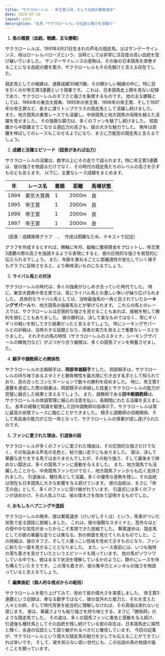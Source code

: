 ```yaml
---
title: "サクラローレル - 帝王賞三冠、そして伝説の繋駕速歩"
date: 2025-07-19
layout: post
description: "名馬『サクラローレル』の伝説と魅力を深堀り"
---
```


1. **馬の概要（血統、戦績、主な勝鞍）**

サクラローレルは、1991年4月21日生まれの芦毛の競走馬。父はサンデーサイレンス、母はローレルバローズという、当時としては非常に注目度の高い血統を受け継いでいました。  サンデーサイレンスの産駒は、その後の日本競馬を席巻することになる血統の礎を築き、サクラローレルもその先駆けと言える存在でした。

競走馬としての戦績は、通算成績30戦11勝。その輝かしい戦績の中に、特に目を引くのが帝王賞3連覇という偉業です。  これは、日本競馬史上類を見ない記録であり、サクラローレルのタフさと強さを象徴するものです。  他の主な勝鞍としては、1994年の東京大賞典、1995年の帝王賞、1996年の帝王賞、そして1997年の帝王賞など、長きに渡りトップクラスの競走馬として活躍し続けました。  また、地方競馬の重賞レースでも活躍し、中央競馬と地方競馬の垣根を越えた活躍を見せました。  その強靭な脚力は、多くのファンを魅了し続けました。  短距離から中距離までこなせる適応力の高さも、彼の大きな魅力でした。  晩年は距離を伸ばしてのレースもこなせるようになり、まさに万能型の競走馬と言えるでしょう。


2. **成績と活躍エピソード（図表があれば出力）**

サクラローレルの活躍は、数字以上にその走りで語られます。特に帝王賞3連覇は、彼の強さを物語るだけでなく、その時代の競走馬たちのレベルの高さを示すものとも言えます。  以下に、主要なレース成績をまとめます。

| 年 | レース名           | 着順 | 距離 | 馬場状態 |
|---|--------------------|-----|-----|---------|
| 1994 | 東京大賞典         | 1   | 2000m| 良       |
| 1995 | 帝王賞             | 1   | 2000m| 良       |
| 1996 | 帝王賞             | 1   | 2000m| 良       |
| 1997 | 帝王賞             | 1   | 2000m| 良       |


（図表：成績推移グラフ　…　作成は困難なため、テキストで記述）

グラフを作成するとすれば、横軸に年月、縦軸に獲得賞金をプロットし、帝王賞3連覇の際の高さを強調するような表現にすると、彼の圧倒的な強さを視覚的に伝えられるでしょう。  また、年齢を重ねるごとに距離適性が変化していく様子もグラフに反映させると、より興味深いものになるでしょう。


3. **ライバル馬との対決**

サクラローレルの時代は、多くの強豪がひしめき合っていた時代でした。  特に、東京大賞典や帝王賞では、常にライバル馬との激しい争いが繰り広げられました。  具体的なライバル馬としては、当時最強馬の一角と目されていた**シーキングザパール**や、地方競馬の強豪馬などが挙げられます。  これらの馬とのレースでは、サクラローレルは圧倒的な強さを見せることもあれば、接戦を制して勝利を掴むこともありました。  彼の勝利は、決して楽なものではなく、常にギリギリの戦いを制してきた結果だったと言えるでしょう。  特にシーキングザパールとの対戦は、当時大きな話題となり、両者の実力を測る上で重要なレースとなりました。  それぞれの馬の特性（サクラローレルのスタミナ、シーキングザパールの瞬発力など）がぶつかり合う展開は、多くの競馬ファンを興奮させました。


4. **騎手や調教師との関係性**

サクラローレルの主戦騎手は、**岡部幸雄騎手**でした。  岡部騎手は、サクラローレルの持ち味であるスタミナと勝負根性を最大限に引き出す名手として知られており、息の合ったコンビネーションで数々の勝利を収めました。  特に、帝王賞3連覇を達成した際の騎乗は、岡部騎手の卓越した技量とサクラローレルの能力が完璧に融合した結果と言えるでしょう。  また、調教師である**田中剛調教師**は、サクラローレルの体調管理に細心の注意を払い、長期間にわたる活躍を支えました。  長年の経験と知識を駆使した田中調教師の指導の下、サクラローレルは常に最高の状態でレースに臨むことができました。  騎手と調教師の信頼関係、そして馬自身の能力が三位一体となって、サクラローレルの偉業が成し遂げられたのです。


5. **ファンに愛された理由、引退後の話**

サクラローレルが多くのファンに愛された理由は、その圧倒的な強さだけでなく、その気品ある芦毛の毛色と、粘り強い走りにもありました。  彼は、決して華麗な走りをする馬ではありませんでしたが、その粘り強さ、そして最後まで諦めない闘志は、多くの競馬ファンに感動を与えました。  また、地方競馬でも活躍したことから、中央競馬ファンだけでなく、地方競馬ファンからも広く支持されました。  引退後は、種牡馬として活躍。多くの優秀な産駒を残し、その血統は現在も日本競馬に大きな影響を与え続けています。  彼の血統は、まさに「帝王の血」として、多くのファンに受け継がれています。  引退式には多くのファンが詰めかけ、その人気ぶりは、彼の偉大さを改めて証明するものでした。


6. **おもしろハプニングや逸話**

サクラローレルの晩年、彼は繋駕速歩（けいがしそくほ）という、馬車がついた状態で走る競技に挑戦しました。  これは、彼の強靭なスタミナと、意外なほどの穏やかな気性があったからこそ実現できた挑戦でした。  繋駕速歩は、競走馬としての彼の華麗な走りとは異なる、別の側面を見せてくれるものでした。  この挑戦は、彼のタフさ、そして人懐っこい性格を改めて示すものとなり、ファンに新たな一面を見せることとなりました。  また、レース直前には、いつも独特の落ち着きを見せていたというエピソードも残っています。  他の馬がソワソワしている中でも、彼はまるで状況を理解しているかのように、静かにレースを待ち構えていたそうです。  この落ち着きが、彼の集中力とメンタルの強さを物語っていると言えるでしょう。


7. **編集後記（個人的な視点からの総括）**

サクラローレルを取り上げてみて、改めて彼の偉大さを実感しました。  帝王賞3連覇という記録は、単なる数字ではなく、彼の並外れた能力と、それを支えた人々との絆、そして時代背景を総合的に理解しなければ、その真価は測れないと感じます。  彼は、華麗さよりも粘り強さを持ち味とする、まさに「勝負師」のような競走馬でした。  その姿は、多くの競馬ファンに勇気と感動を与え続け、引退後も種牡馬としてその血統を残し続けている彼の存在は、日本競馬史に燦然と輝く、永遠の伝説として語り継がれるべきだと確信しています。  今回の記事が、サクラローレルという偉大な競走馬の魅力を少しでも伝えることができていれば幸いです。  そして、彼を知らない若い世代にも、この伝説の馬の物語が届くことを願っています。
